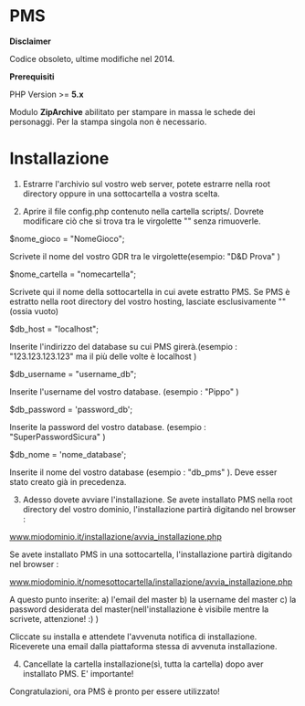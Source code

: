PMS
===
**Disclaimer**

Codice obsoleto, ultime modifiche nel 2014.

**Prerequisiti**

PHP Version >= **5.x**

Modulo **ZipArchive** abilitato per stampare in massa le schede dei personaggi. Per la stampa singola non è necessario.

Installazione
==
1) Estrarre l'archivio sul vostro web server, potete estrarre nella root directory oppure in una sottocartella a vostra scelta.

2) Aprire il file config.php contenuto nella cartella scripts/. Dovrete modificare ciò che si trova tra le virgolette "" senza rimuoverle. 

$nome_gioco = "NomeGioco"; 

Scrivete il nome del vostro GDR tra le virgolette(esempio: "D&D Prova" )

$nome_cartella = "nomecartella";

Scrivete qui il nome della sottocartella in cui avete estratto PMS.
Se PMS è estratto nella root directory del vostro hosting, lasciate esclusivamente "" (ossia vuoto)

$db_host = "localhost";

Inserite l'indirizzo del database su cui PMS girerà.(esempio : "123.123.123.123" ma il più delle volte è localhost )

$db_username = "username_db";

Inserite l'username del vostro database. (esempio : "Pippo" )

$db_password = 'password_db';

Inserite la password del vostro database. (esempio : "SuperPasswordSicura" )

$db_nome = 'nome_database';

Inserite il nome del vostro database (esempio : "db_pms" ). Deve esser stato creato già in precedenza. 

3) Adesso dovete avviare l'installazione. 
Se avete installato PMS nella root directory del vostro dominio, l'installazione partirà digitando nel browser :

www.miodominio.it/installazione/avvia_installazione.php

Se avete installato PMS in una sottocartella, l'installazione partirà digitando nel browser : 

www.miodominio.it/nomesottocartella/installazione/avvia_installazione.php

A questo punto inserite:
a) l'email del master
b) la username del master
c) la password desiderata del master(nell'installazione è visibile mentre la scrivete, attenzione! :) )

Cliccate su installa e attendete l'avvenuta notifica di installazione. Riceverete una email dalla piattaforma stessa di avvenuta installazione.

4) Cancellate la cartella installazione(sì, tutta la cartella) dopo aver installato PMS. E' importante!

Congratulazioni, ora PMS è pronto per essere utilizzato!

